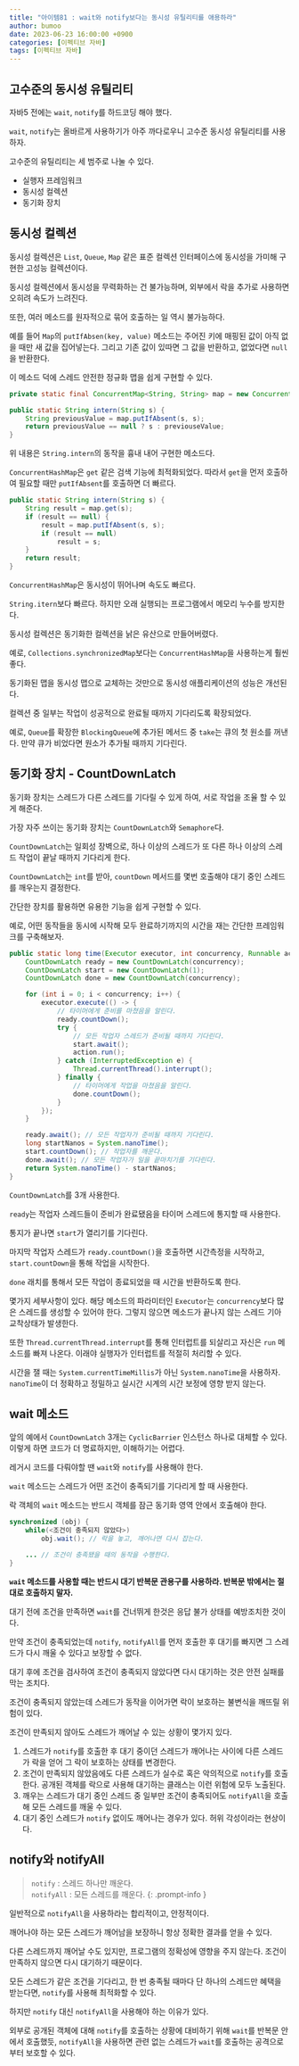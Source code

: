 ```yaml
---
title: "아이템81 : wait와 notify보다는 동시성 유틸리티를 애용하라"
author: bumoo
date: 2023-06-23 16:00:00 +0900
categories: [이펙티브 자바]
tags: [이펙티브 자바]
---
```


## 고수준의 동시성 유틸리티

자바5 전에는 `wait`, `notify`를 하드코딩 해야 했다.

`wait`, `notify`는 올바르게 사용하기가 아주 까다로우니 고수준 동시성 유틸리티를 사용하자.

고수준의 유틸리티는 세 범주로 나눌 수 있다.

- 실행자 프레임워크
- 동시성 컬렉션
- 동기화 장치

## 동시성 컬렉션

동시성 컬렉션은 `List`, `Queue`, `Map` 같은 표준 컬렉션 인터페이스에 동시성을 가미해 구현한 고성능 컬렉션이다.

동시성 컬렉션에서 동시성을 무력화하는 건 불가능하며, 외부에서 락을 추가로 사용하면 오히려 속도가 느려진다.

또한, 여러 메소드를 원자적으로 묶어 호출하는 일 역시 불가능하다.

예를 들어 `Map`의 `putIfAbsen(key, value)` 메소드는 주어진 키에 매핑된 값이 아직 없을 때만 새 값을 집어넣는다.
그리고 기존 값이 있따면 그 값을 반환하고, 없었다면 `null`을 반환한다.

이 메소드 덕에 스레드 안전한 정규화 맵을 쉽게 구현할 수 있다.

```java
private static final ConcurrentMap<String, String> map = new ConcurrentHashMap<>();

public static String intern(String s) {
    String previousValue = map.putIfAbsent(s, s);
    return previousValue == null ? s : previouseValue;
}
```

위 내용은 `String.intern`의 동작을 흉내 내어 구현한 메소드다.

`ConcurrentHashMap`은 `get` 같은 검색 기능에 최적화되었다. 따라서 `get`을 먼저 호출하여 필요할 때만 `putIfAbsent`를 호출하면 더 빠르다.

```java
public static String intern(String s) {
    String result = map.get(s);
    if (result == null) {
        result = map.putIfAbsent(s, s);
        if (result == null)
            result = s;
    }
    return result;
}
```

`ConcurrentHashMap`은 동시성이 뛰어나며 속도도 빠르다.

`String.itern`보다 빠르다. 하지만 오래 실행되는 프로그램에서 메모리 누수를 방지한다.

동시성 컬렉션은 동기화한 컬렉션을 낡은 유산으로 만들어버렸다.

예로, `Collections.synchronizedMap`보다는 `ConcurrentHashMap`을 사용하는게 훨씬 좋다.

동기화된 맵을 동시성 맵으로 교체하는 것만으로 동시성 애플리케이션의 성능은 개선된다.

컬렉션 중 일부는 작업이 성공적으로 완료될 때까지 기다리도록 확장되었다.

예로, `Queue`를 확장한 `BlockingQueue`에 추가된 메서드 중 `take`는 큐의 첫 원소를 꺼낸다.
만약 큐가 비었다면 원소가 추가될 때까지 기다린다.

## 동기화 장치 - CountDownLatch

동기화 장치는 스레드가 다른 스레드를 기다릴 수 있게 하여, 서로 작업을 조율 할 수 있게 해준다.

가장 자주 쓰이는 동기화 장치는 `CountDownLatch`와 `Semaphore`다.

`CountDownLatch`는 일회성 장벽으로, 하나 이상의 스레드가 또 다른 하나 이상의 스레드 작업이 끝날 때까지 기다리게 한다.

`CountDownLatch`는 `int`를 받아, `countDown` 메서드를 몇번 호출해야 대기 중인 스레드를 깨우는지 결정한다.

간단한 장치를 활용하면 유용한 기능을 쉽게 구현할 수 있다.

예로, 어떤 동작들을 동시에 시작해 모두 완료하기까지의 시간을 재는 간단한 프레임워크를 구축해보자.

```java
public static long time(Executor executor, int concurrency, Runnable action) throws InterruptedException {
    CountDownLatch ready = new CountDownLatch(concurrency);
    CountDownLatch start = new CountDownLatch(1);
    CountDownLatch done = new CountDownLatch(concurrency);

    for (int i = 0; i < concurrency; i++) {
        executor.execute(() -> {
            // 타이머에게 준비를 마쳤음을 알린다.
            ready.countDown();
            try {
                // 모든 작업자 스레드가 준비될 때까지 기다린다.
                start.await();
                action.run();
            } catch (InterruptedException e) {
                Thread.currentThread().interrupt();
            } finally {
                // 타이머에게 작업을 마쳤음을 알린다.
                done.countDown();
            }
        });
    }

    ready.await(); // 모든 작업자가 준비될 때까지 기다린다.
    long startNanos = System.nanoTime();
    start.countDown(); // 작업자를 깨운다.
    done.await(); // 모든 작업자가 일을 끝마치기를 기다린다.
    return System.nanoTime() - startNanos;
}
```

`CountDownLatch`를 3개 사용한다.

`ready`는 작업자 스레드들이 준비가 완료됐음을 타이머 스레드에 통지할 때 사용한다.

통지가 끝나면 `start`가 열리기를 기다린다.

마지막 작업자 스레드가 `ready.countDown()`을 호출하면 시간측정을 시작하고, `start.countDown`을 통해 작업을 시작한다.

`done` 래치를 통해서 모든 작업이 종료되었을 때 시간을 반환하도록 한다.

몇가지 세부사항이 있다. 해당 메소드의 파라미터인 `Executor`는 `concurrency`보다 많은 스레드를 생성할 수 있어야 한다. 그렇지 않으면 메소드가 끝나지 않는 스레드 기아 교착상태가 발생한다.

또한 `Thread.currentThread.interrupt`를 통해 인터럽트를 되살리고 자신은 `run` 메소드를 빠져 나온다. 이래야 실행자가 인터럽트를 적절히 처리할 수 있다.

시간을 잴 때는 `System.currentTimeMillis`가 아닌 `System.nanoTime`을 사용하자. `nanoTime`이 더 정확하고 정밀하고 실시간 시계의 시간 보정에 영향 받지 않는다.

## wait 메소드

앞의 예에서 `CountDownLatch` 3개는 `CyclicBarrier` 인스턴스 하나로 대체할 수 있다. 이렇게 하면 코드가 더 명료하지만, 이해하기는 어렵다.

레거시 코드를 다뤄야할 땐 `wait`와 `notify`를 사용해야 한다. 

`wait` 메소드는 스레드가 어떤 조건이 충족되기를 기다리게 할 때 사용한다.

락 객체의 `wait` 메소드는 반드시 객체를 잠근 동기화 영역 안에서 호출해야 한다.

```java
synchronized (obj) {
    while(<조건이 충족되지 않았다>)
        obj.wait(); // 락을 놓고, 깨어나면 다시 잡는다.

    ... // 조건이 충족됐을 때의 동작을 수행한다.
}
```

**`wait` 메소드를 사용할 때는 반드시 대기 반복문 관용구를 사용하라. 반복문 밖에서는 절대로 호출하지 말자.**

대기 전에 조건을 만족하면 `wait`를 건너뛰게 한것은 응답 불가 상태를 예방조치한 것이다.

만약 조건이 충족되었는데 `notify`, `notifyAll`를 먼저 호출한 후 대기를 빠지면 그 스레드가 다시 깨울 수 있다고 보장할 수 없다.

대기 후에 조건을 검사하여 조건이 충족되지 않았다면 다시 대기하는 것은 안전 실패를 막는 조치다.

조건이 충족되지 않았는데 스레드가 동작을 이어가면 락이 보호하는 불변식을 깨뜨릴 위험이 있다.

조건이 만족되지 않아도 스레드가 깨어날 수 있는 상황이 몇가지 있다.

1. 스레드가 `notify`를 호출한 후 대기 중이던 스레드가 깨어나는 사이에 다른 스레드가 락을 얻어 그 락이 보호하는 상태를 변경한다.
2. 조건이 만족되지 않았음에도 다른 스레드가 실수로 혹은 악의적으로 `notify`를 호출한다. 공개된 객체를 락으로 사용해 대기하는 클래스는 이런 위험에 모두 노출된다.
3. 깨우는 스레드가 대기 중인 스레드 중 일부만 조건이 충족되어도 `notifyAll`을 호출해 모든 스레드를 깨울 수 있다.
4. 대기 중인 스레드가 `notify` 없이도 깨어나는 경우가 있다. 허위 각성이라는 현상이다.

## notify와 notifyAll

> `notify` : 스레드 하나만 깨운다.<br>
> `notifyAll` : 모든 스레드를 깨운다.
{: .prompt-info }

일반적으로 `notifyAll`을 사용하라는 합리적이고, 안정적이다.

깨어나야 하는 모든 스레드가 깨어남을 보장하니 항상 정확한 결과를 얻을 수 있다.

다른 스레드까지 깨어날 수도 있지만, 프로그램의 정확성에 영향을 주지 않는다. 조건이 만족하지 않으면 다시 대기하기 때문이다.

모든 스레드가 같은 조건을 기다리고, 한 번 충족될 때마다 단 하나의 스레드만 혜택을 받는다면, `notify`를 사용해 최적화할 수 있다.

하지만 `notify` 대신 `notifyAll`을 사용해야 하는 이유가 있다.

외부로 공개된 객체에 대해 `notify`를 호출하는 상황에 대비하기 위해 `wait`를 반복문 안에서 호출했듯, `notifyAll`을 사용하면 관련 없는 스레드가 `wait`를 호출하는 공격으로부터 보호할 수 있다.
